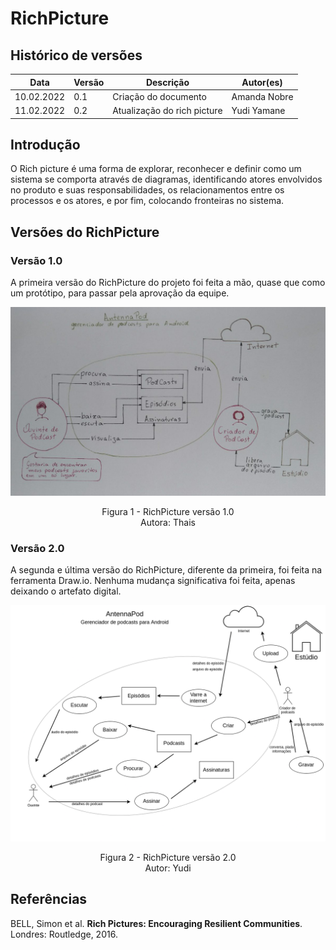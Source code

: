 # RichPicture

## Histórico de versões
| Data         | Versão   | Descrição              | Autor(es)               |
|--------------|----------|------------------------|-------------------------|
|  10.02.2022  |   0.1    |  Criação do documento  |  Amanda Nobre           |
|  11.02.2022  |   0.2    |  Atualização do rich picture  |  Yudi Yamane           |

## Introdução

O Rich picture é uma forma de explorar, reconhecer e definir como um sistema se comporta através de diagramas, identificando atores envolvidos no produto e suas responsabilidades, os relacionamentos entre os processos e os atores, e por fim, colocando fronteiras no sistema.

## Versões do RichPicture

### Versão 1.0

A primeira versão do RichPicture do projeto foi feita a mão, quase que como um protótipo, para passar pela aprovação da equipe.

![Rich Picture](../../img/richpicture.jpg)
<p align = "center"> 
Figura 1 - RichPicture versão 1.0 <br>
Autora: Thais
</p>

### Versão 2.0

A segunda e última versão do RichPicture, diferente da primeira, foi feita na ferramenta Draw.io. Nenhuma
mudança significativa foi feita, apenas deixando o artefato digital.

![Rich Picture](../../img/richPicture2.png)
<p align = "center"> 
Figura 2 - RichPicture versão 2.0 <br>
Autor: Yudi
</p>


## Referências

BELL, Simon et al. **Rich Pictures: Encouraging Resilient Communities**. Londres: Routledge, 2016.